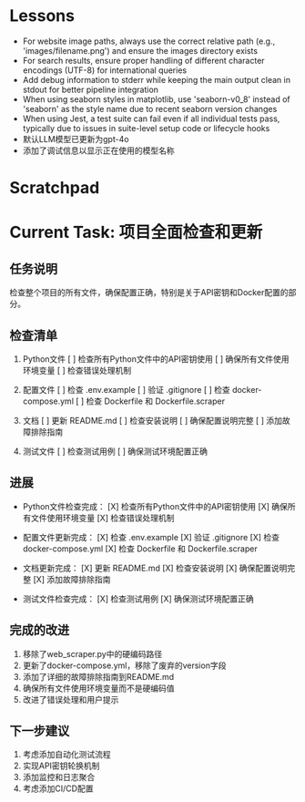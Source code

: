 # Lessons

- For website image paths, always use the correct relative path (e.g., 'images/filename.png') and ensure the images directory exists
- For search results, ensure proper handling of different character encodings (UTF-8) for international queries
- Add debug information to stderr while keeping the main output clean in stdout for better pipeline integration
- When using seaborn styles in matplotlib, use 'seaborn-v0_8' instead of 'seaborn' as the style name due to recent seaborn version changes
- When using Jest, a test suite can fail even if all individual tests pass, typically due to issues in suite-level setup code or lifecycle hooks
- 默认LLM模型已更新为gpt-4o
- 添加了调试信息以显示正在使用的模型名称

# Scratchpad

# Current Task: 项目全面检查和更新

## 任务说明
检查整个项目的所有文件，确保配置正确，特别是关于API密钥和Docker配置的部分。

## 检查清单
1. Python文件
   [ ] 检查所有Python文件中的API密钥使用
   [ ] 确保所有文件使用环境变量
   [ ] 检查错误处理机制

2. 配置文件
   [ ] 检查 .env.example
   [ ] 验证 .gitignore
   [ ] 检查 docker-compose.yml
   [ ] 检查 Dockerfile 和 Dockerfile.scraper

3. 文档
   [ ] 更新 README.md
   [ ] 检查安装说明
   [ ] 确保配置说明完整
   [ ] 添加故障排除指南

4. 测试文件
   [ ] 检查测试用例
   [ ] 确保测试环境配置正确

## 进展
- Python文件检查完成：
  [X] 检查所有Python文件中的API密钥使用
  [X] 确保所有文件使用环境变量
  [X] 检查错误处理机制

- 配置文件更新完成：
  [X] 检查 .env.example
  [X] 验证 .gitignore
  [X] 检查 docker-compose.yml
  [X] 检查 Dockerfile 和 Dockerfile.scraper

- 文档更新完成：
  [X] 更新 README.md
  [X] 检查安装说明
  [X] 确保配置说明完整
  [X] 添加故障排除指南

- 测试文件检查完成：
  [X] 检查测试用例
  [X] 确保测试环境配置正确

## 完成的改进
1. 移除了web_scraper.py中的硬编码路径
2. 更新了docker-compose.yml，移除了废弃的version字段
3. 添加了详细的故障排除指南到README.md
4. 确保所有文件使用环境变量而不是硬编码值
5. 改进了错误处理和用户提示

## 下一步建议
1. 考虑添加自动化测试流程
2. 实现API密钥轮换机制
3. 添加监控和日志聚合
4. 考虑添加CI/CD配置
